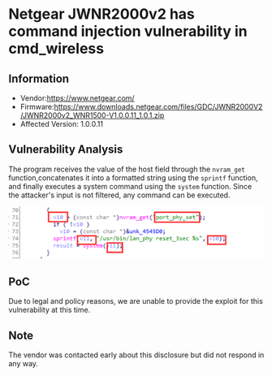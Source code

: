 # Netgear JWNR2000v2 has  command injection vulnerability  in cmd_wireless



## Information

- Vendor:https://www.netgear.com/
- Firmware:https://www.downloads.netgear.com/files/GDC/JWNR2000V2/JWNR2000v2_WNR1500-V1.0.0.11_1.0.1.zip
- Affected Version: 1.0.0.11



## Vulnerability Analysis

The program receives the value of the host field through the `nvram_get` function,concatenates it into a formatted string using the `sprintf` function, and finally executes a system command using the `system` function. Since the attacker's input is not filtered, any command can be executed.

![code](code.png)

## PoC

 Due to legal and policy reasons, we are unable to provide the exploit for this  vulnerability at this time.



##  Note

The vendor was contacted early about this disclosure but did not respond in any  way.

